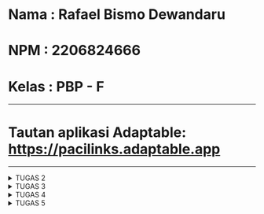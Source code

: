 # Nama  : Rafael Bismo Dewandaru
# NPM   : 2206824666
# Kelas : PBP - F
---
# Tautan aplikasi Adaptable: https://pacilinks.adaptable.app 
---

<details>
<summary>TUGAS 2</summary>

### 1. Jelaskan bagaimana cara kamu mengimplementasikan checklist di atas secara step-by-step (bukan hanya sekadar mengikuti tutorial).
Pertama, saya membuat sebuah lokal direktori bernama inventory yang kemudian saya melakukan semua steps dalam tutorial untuk menyusun project tersebut, lalu menginstall virtual environment dan mengaktifkannya untuk direktori yang sedang saya kerjakan, kemudian setelah semua setup awal selesai, barulah saya melakukan git init dan membuat repository baru dalam GitHub dengan nama yang sama dengan project saya, lalu menghubungkannya dan melakukan git add commit push.

Kemudian, saya membuat direktori di dalam 'main' dengan nama 'templates' dan membuat file 'main.html' sebagai file yang dapat dilihat oleh user, dan melakukan routing pada proyek dengan menambahkan aplikasi 'main' pada 'settings.py' pada list INSTALLED_APPS

Saya melakukan perubahan pada 'models.py' yang ada di direktori 'main' yaitu :
~~~
from django.db import models

class Item(models.Model):
    name = models.CharField(max_length=256)
    amount = models.IntegerField()
    description = models.TextField()
~~~

dan tidak lupa saya melakukan migration agar model beserta atributesnya tersimpan di dalam database
(NOTE: karena keterbatasan waktu maka saya hanya melakukan bare minimum untuk bagian ini, tentu saja nanti akan saya adjust untuk tugas-tugas kemudian)

Lalu  saya mengubah isi dari 'views.py' akan membuat fungsi show_main yang menunjukan data kepada 'main.html' sebagai berikut :
~~~
from django.shortcuts import render

def show_main(request):
    context = {
        'name' : "Rafael Bismo Dewandaru,
        'class' : "PBP F"
    }
    return render(request, "main.html", context)
~~~

Dengan fungsi ini, maka ketika user menggunakan variabel berupa 'name' atau 'class' pada 'main.html' akan diubah menjadi value dari keys tersebut yang ada di dictionary context. 

Terakhir, saya membuat 'urls.py' pada direktori 'main' sehingga dapat memetakan fungsi pada 'views.py' 

### 2. Buatlah bagan yang berisi request client ke web aplikasi berbasis Django beserta responnya dan jelaskan pada bagan tersebut kaitan antara urls.py, views.py, models.py, dan berkas html.



### 3. Jelaskan mengapa kita menggunakan virtual environment? Apakah kita tetap dapat membuat aplikasi web berbasis Django tanpa menggunakan virtual environment?
Virtual Environment digunakan dalam proyek Django untuk menciptakan lingkungan yang stabil, dapat direproduksi, dan mudah dipindahkan. Keuntungan-keuntungannya adalah sebagai berikut:

- Stabilitas Lingkungan:
Virtual environment mampu mengisolasi dependensi (paket yang diinstal) proyek Django dari sistem yang digunakan. Dengan demikian, perubahan dalam sistem atau proyek lain di sistem tidak akan memengaruhi proyek Django yang sedang dikerjakan.

- Kemampuan Reproduksi Lingkungan
Dengan virtual environment, lingkungan proyek dapat dengan mudah diperbanyak di sistem lain pada waktu yang berbeda. Hal ini memastikan bahwa proyek Django akan berjalan dengan konsisten tanpa masalah yang berkaitan dengan lingkungan yang digunakan.

- Portabilitas Lingkungan
Virtual environment memungkinkan proyek Django untuk dibagikan dengan mudah kepada orang lain tanpa adanya batasan terkait dengan dependensi atau proyek lain yang ada di sistem.

Meskipun aplikasi berbasis Django masih bisa berjalan tanpa menggunakan virtual environment, penggunaan virtual environment sangat dianjurkan. Tanpa virtual environment, ada risiko konflik dengan proyek lokal di sistem saat melakukan instalasi paket, dan juga sistem tidak akan terorganisir dengan baik serta tidak akan mengikuti praktik terbaik dalam pengembangan perangkat lunak.


### 4. Jelaskan apakah itu MVC, MVT, MVVM dan perbedaan dari ketiganya.
MVC (Model-View-Controller):
Pada pola arsitektur MVC, ada pemisahan yang jelas antara komponen-komponen yang memudahkan pengembang dalam pengelolaan dan pengujian masing-masing komponen. Perubahan pada model atau tampilan tidak akan saling memengaruhi karena perubahannya akan melalui kontrol. MVC umumnya digunakan dalam aplikasi web dan desktop.
- Model: Bertanggung jawab atas representasi data dan logika bisnis aplikasi, termasuk pengambilan, pengelolaan, dan penyimpanan data.
- View: Menjadi antarmuka pengguna dan bertugas menampilkan data dari model serta menerima input dari pengguna.
- Controller: Menghubungkan model dan view, berperan dalam menangani input, memprosesnya, dan memperbarui model dan tampilan.

MVT (Model-View-Template):
Pada pola arsitektur MVT, terdapat pemisahan yang jelas antara logika bisnis (Model), antarmuka pengguna (View), dan logika presentasi (Template). Biasanya digunakan dalam kerangka kerja web seperti Django.
- Model: Merepresentasikan data dan logika bisnis aplikasi.
- View: Menjadi antarmuka pengguna dan fokus pada tampilan.
- Template: Bagian ini adalah ciri khas MVT. Template digunakan untuk mengontrol tampilan dari Model ke View.

MVVM (Model-View-ViewModel):
MVVM bertujuan untuk menyederhanakan hubungan antara Model dan View sehingga aplikasi memiliki antarmuka pengguna yang lebih responsif dan dinamis, seperti yang biasa ditemui dalam aplikasi ponsel dan desktop.
- Model: Bertanggung jawab atas representasi data dan logika bisnis aplikasi.
- View: Menjadi antarmuka pengguna dan fokus pada presentasi.
- ViewModel: Berfungsi sebagai penghubung antara Model dan View. ViewModel dapat mengubah data dari model sesuai dengan format atau aturan yang akan ditampilkan dalam tampilan.

Lalu perbedaan dari ketiganya adalah:
- MVT menggunakan Template untuk merender file HTML, sementara MVC dan MVVM menggunakan View untuk merender.
- MVVM biasanya terkait dengan User Interface Framework yang lebih modern dan interaktif, sementara MVC dan MVT lebih cocok digunakan dalam berbagai jenis aplikasi
 </details>


<details>
<summary>TUGAS 3</summary>

### 1. Apa perbedaan antara form POST dan form GET dalam Django?
POST dan GET, keduanya merupakan sebuah request method yang ada dalam http protocol. Secara umum GET digunakan untuk mengambil data dari server, sementara POST digunakan untuk mengirim data ke server.

GET Request:
- Bertujuan untuk mengambil data dari server untuk read-only operation
- Data digunakan dalam URL sebagai parameter yang dapat terlihat dalam browser history, bookmark, dll. sehingga kurang aman untuk data yang bersifat sensitif

POST Request:
- Bertujuan untuk mengirim data baru ke server dalam sebuah request body, dan cocok untuk penggunaan seperti mengirim form atau upload file
- Data dikirm dalam sebuah request body sehingga tidak terlihat dalam URL dan lebih aman untuk data yang bersifat sensitif


### 2. Apa perbedaan utama antara XML, JSON, dan HTML dalam konteks pengiriman data?
XML:
- Menyimpan data dalam sebuah tree yang kompleks, lalu syntaxnya lebih bertele-tele dan berbasis tag yang berarti data dalam XML diapit oleh tag-tag yang mendefinisikan elemen dan hierarki
- Karena format yang lebih kompleks, maka XML memakan lebih banyak space tetapi XML mendukung lebih banyak tipe data dari JSON

JSON:
- Menyimpan data dalam bentuk pasangan key-value sehingga syntaxnya lebih mudah untuk dipahami dan dibaca oleh manusia
- Format yang lebih sederhana membuat JSON memiliki ukuran file yang lebih kecil dan transmisi data yang lebih cepat

HTML:
Berbeda dengan XML dan JSON, HTML secara umum bukan digunakan untuk pertukaran data, namun sebagai bahasa markup yang digunakan untuk mengatur dan menampilkan konten dari web sehingga lebih cocok digunakan untuk merender halaman web


### 3. Mengapa JSON sering digunakan dalam pertukaran data antara aplikasi web modern?
Dalam aplikasi web modern, JSON lebih sering digunakan dalam pertukaran data karena:
- Menggunakan format/syntax yang ringkas dan mudah dibaca sehingga mudah dimengerti oleh manusia
- Dalam JSON, kita dapat menyusun data dalam objek, array, dan campuran keduanya, sehingga lebih fleksibel dan memungkinkan pemodelan data yang sangat dinamis.
- Mudah diintegrasikan ke dalam berbagai lingkungan dan platform karena support yang luas dari hampir semua bahasa pemrograman untuk parsing dan serializing data dalam format JSON
- Ukuran data yang lebih kecil dibandingkan data dalam format lain sehingga mengurangi beban network untuk transfer data dan pemrosesannya lebih efisien


### 4. Jelaskan bagaimana cara kamu mengimplementasikan checklist di atas secara step-by-step (bukan hanya sekadar mengikuti tutorial).
Pertama saya membuat sebuah file baru pada direktori main bernama forms.py, kemudian menambahkan class ProductForm. Untuk fields saya menggunakan name, amount, dan description karena itu adalah field yang dimiliki oleh object product yang akan saya buat.

Lalu saya membuka views.py dan mengimport ProductForm yang sudah saya buat tadi untuk membuat function create_product yang dapat menambahkan product ketika data di submit. Kemudian saya juga menambahkan perintah baru pada function show_main sehingga dia bisa menampilkan product yang sudah ditambahkan.

Pada direktori main/templates, saya membuat file baru bernama create_product.html yang berfungsi sebagai tampilan untuk user ketika mereka ingin menambahkan product. Dan pada main.html juga saya tambahkan kode yang dapat menampilkan data product dalam bentuk table.

Kembali pada file views.py, saya menambahkan 4 buah function yaitu show_xml, show_json, show_xml_by_id, show_json_by_id. Masing-masing dari function tersebut berguna untuk mengembalikan data ke user dalam format yang berbeda-beda.

Setelah membuat semua function tersebut, maka kita perlu mengimportnya pada urls.py. File urls.py berfungsi agar ketika user memasukkan path, maka kita dapat direct mereka ke function yang sesuai dan menampilkan page yang sesuai. Path akan kita masukkan kedalam urlpatterns.


### 5. Screenshot dari hasil akses URL pada POSTMAN
![Screenshot 2023-09-20 111936](https://github.com/rafaeldewandaru/inventory/assets/112395930/85d099d6-b1f7-47d3-ab34-2e0011c300e2)
![Screenshot 2023-09-20 112020](https://github.com/rafaeldewandaru/inventory/assets/112395930/9d835b7d-14ba-4a91-8a4d-922a4c0cdb16)
![Screenshot 2023-09-20 112104](https://github.com/rafaeldewandaru/inventory/assets/112395930/e92066d2-a354-4bed-b1e4-59861e3d29c4)
![Screenshot 2023-09-20 112154](https://github.com/rafaeldewandaru/inventory/assets/112395930/f1a804d6-7595-4ae4-92c4-80d2359d308e)
![Screenshot 2023-09-20 112246](https://github.com/rafaeldewandaru/inventory/assets/112395930/57a3ee23-a69a-4c4f-8622-1f5658ae1bfd)

</details>


<details>
<summary>TUGAS 4</summary>

 ### 1. Apa itu Django UserCreationForm, dan jelaskan apa kelebihan dan kekurangannya?
 Django UserCreationForm adalah komponen bawaan Django yang menyediakan form untuk user registration dalam pengembangan aplikasi web. Form ini memudahkan pengembang untuk mengumpulkan data yang diperlukan untuk membuat akun pengguna, seperti username, password, dan informasi lainnya. UserCreationForm terintegrasi dengan baik dengan model pengguna Django, yang memungkinkan penyimpanan dan manajemen data pengguna dengan mudah. Kelebihannya mencakup kemudahan penggunaan, validasi otomatis, dan customizability. Namun, kekurangannya termasuk ketergantungan pada Django, tampilan standar yang mungkin perlu disesuaikan, serta pembatasan dalam hal fungsionalitas untuk aplikasi web yang lebih kompleks.

 ### 2. Apa perbedaan antara autentikasi dan otorisasi dalam konteks Django, dan mengapa keduanya penting?
 Autentikasi merujuk pada proses verifikasi pengguna (yang biasanya menggunakan username dan password), sementara otorisasi berkaitan dengan proses menentukan hak akses yang diberikan kepada pengguna setelah berhasil autentikasi. Oleh karena itu, keduanya penting karena autentikasi memverifikasi penggunanya yang ingin mengakses web django, sedangkan otorisasi memutuskan izin (apa saja yang diperbolehkan dan tidak diperbolehkan) kepada pengguna yang terautensikasi tersebut.

 ### 3. Apa itu cookies dalam konteks aplikasi web, dan bagaimana Django menggunakan cookies untuk mengelola data sesi pengguna?
 Cookies dalam konteks aplikasi web adalah file kecil yang disimpan di browser pengguna dan digunakan untuk menyimpan data sesi, seperti ID sesi atau informasi login. Selanjutnya, browser akan menyimpan cookie yang akan secara otomatis disertakan dalam setiap request berikutnya kepada situs web tersebut. Django menggunakan cookies untuk mengelola data sesi pengguna dengan aman, memungkinkan penyimpanan dan pengambilan informasi sesi seperti status login atau preferensi pengguna dengan cara yang efisien, serta menyediakan mekanisme keamanan bawaan untuk melindungi integritas data sesi.

 ### 4. Apakah penggunaan cookies aman secara default dalam pengembangan web, atau apakah ada risiko potensial yang harus diwaspadai?
Dalam kondisi default, cookie tidak dapat mentransfer malware atau virus karena data dalam cookie bersifat statis, namun pengguna tetap perlu waspada terhadap risiko-risiko seperti pencurian cookie yang bisa mengizinkan akses tanpa otorisasi dan modifikasi data jika cookie tidak dienkripsi. Karena cookie tersimpan di sisi client, keamanannya sangat bergantung pada aktivitas pengguna, yang juga berarti informasi sensitif harus dihindari dari tampilan cookie seperti password karena cookie dapat dilihat, disalin, dan ditiru dengan mudah.

 ### 5. Jelaskan bagaimana cara kamu mengimplementasikan checklist di atas secara step-by-step (bukan hanya sekadar mengikuti tutorial).
Pertama saya mengaktifkan virtual environment, kemudian import semua library yang diperlukan pada views.py
Kemudian saya menambahkan ketiga functions berikut

Function untuk register user baru
~~~
def register(request):
    form = UserCreationForm()

    if request.method == "POST":
        form = UserCreationForm(request.POST)
        if form.is_valid():
            form.save()
            messages.success(request, 'Your account has been successfully created!')
            return redirect('main:login')
    context = {'form':form}
    return render(request, 'register.html', context)
~~~
dan menambahkan file html baru bernama register.html yang ditampilkan ke user

Function agar user yang sudah register dapat login
~~~
def login_user(request):
    if request.method == 'POST':
        username = request.POST.get('username')
        password = request.POST.get('password')
        user = authenticate(request, username=username, password=password)
        if user is not None:
            login(request, user)
            response = HttpResponseRedirect(reverse("main:show_main")) 
            response.set_cookie('last_login', str(datetime.datetime.now()))
            return response
        else:
            messages.info(request, 'Sorry, incorrect username or password. Please try again.')
    context = {}
    return render(request, 'login.html', context)
~~~
dan menambahkan file html baru bernama login.html yang ditampilkan ke user

Function agar user yang sedang login dapat logout
~~~
def logout_user(request):
    logout(request)
    response = HttpResponseRedirect(reverse('main:login'))
    response.delete_cookie('last_login')
    return response
</details>
~~~
dan menambahkan kode html berikut pada main.html untuk tombol logout
~~~
<a href="{% url 'main:logout' %}">
    <button>
        Logout
    </button>
</a>
~~~

Lalu mengimport semua function yang sudah saya buat tadi ke urls.py dan menambahkan path seperti berikut
~~~
path('register/', register, name='register'),
path('login/', login_user, name='login'),
path('logout/', logout_user, name='logout'),
~~~

Saya juga menambahkan kode berikut pada function show_main agar tidak error saat tidak ada cookie
~~~
if 'last_login' in request.COOKIES:
    last_login = request.COOKIES['last_login']
else:
    last_login = 'N/A'
~~~

Kemudian saya mengimport user di file models.py dan menambahkan kode berikut untuk menghubungkan model products dengan user

Pada class products menjadi seperti berikut
~~~
class Product(models.Model):
    user = models.ForeignKey(User, on_delete=models.CASCADE)
    name = models.CharField(max_length=255)
    amount = models.IntegerField()
    description = models.TextField()
~~~

Lalu fungsi create_product menjadi seperti berikut
~~~
def create_product(request):
    form = ProductForm(request.POST or None)
    
    if form.is_valid() and request.method == "POST":
        product = form.save(commit=False)
        product.user = request.user
        product.save()
        return HttpResponseRedirect(reverse('main:show_main'))

    context = {'form': form}
    return render(request, "create_product.html", context)
~~~



Untuk bagian bonus saya menambahkan ketiga function berikut

Function untuk menambahkan jumlah dari suatu product
~~~
def plus_product_amount(request, id):
    product = Product.objects.get(id=id)
    product.amount += 1
    product.save()
    response = HttpResponseRedirect(reverse("main:show_main"))
    return response
~~~

Function untuk mengurangi jumlah dari suatu product
~~~
def minus_product_amount(request, id):
    product = Product.objects.get(id=id)
    if (product.amount > 0):
        product.amount -= 1
        product.save()
    else :
        messages.info(request, f'Jumlah {product.name} sudah bernilai 0!')
    response = HttpResponseRedirect(reverse("main:show_main"))
    return response
~~~

Function untuk menghilangkan suatu product sepenuhnya
~~~
def remove_product(request, id):
    Product.objects.filter(pk=id).delete()
    response = HttpResponseRedirect(reverse("main:show_main"))
    return response
~~~

Import function yang sudah dibuat pada urls.py lalu menambahkan path berikut
~~~
path('plus_product_amount/<int:id>', plus_product_amount, name='plus_product_amount'),
path('minus_product_amount/<int:id>', minus_product_amount, name='minus_product_amount'),
path('remove_product/<int:id>', remove_product, name='remove_product'),
~~~

Tambahkan kode berikut pada main.html untuk menunjukkan buttons yang akan menjalankan function-function yang sudah dibuat
~~~
<td class="d-flex align-items-center">
    <form method="post" action="{% url 'main:plus_product_amount' product.id %}">
        {% csrf_token %}
        <button class="btn btn-primary mx-1">+</button>
    </form>
    <form method="post" action="{% url 'main:minus_product_amount' product.id %}">
        {% csrf_token %}
        <button class="btn btn-primary mx-1">-</button>
    </form>
    <form method="post" action="{% url 'main:remove_product' product.id %}">
        {% csrf_token %}
        <button class="btn btn-primary mx-1">Delete</button>
    </form>
</td>
~~~

</details>

<details>
<summary>TUGAS 5</summary>

### 1. Jelaskan manfaat dari setiap element selector dan kapan waktu yang tepat untuk menggunakannya.
Element Selector
Digunakan untuk memilih semua elemen HTML dengan jenis tertentu, misalnya <p>, <h1>, <div>, dll. Ini adalah selector paling umum dan sederhana. Biasanya digunakan ketika ingin mengatur gaya untuk semua elemen dengan jenis yang sama di seluruh halaman web.
~~~
p {
    font-size: 16px;
}
~~~

Class Selector
Digunakan untuk memilih elemen berdasarkan nilai atribut class yang diberikan kepada mereka. Selector kelas digunakan ketika ingin mengatur gaya untuk sekelompok elemen yang memiliki karakteristik atau fungsi yang serupa.
~~~
<p class="highlight">Ini adalah teks yang di-highlight.</p>
~~~

~~~
.highlight {
    background-color: yellow;
}
~~~

ID Selector
Digunakan untuk memilih elemen berdasarkan nilai atribut id. Setiap ID harus unik di seluruh halaman, sehingga selector ini cocok untuk mengidentifikasi elemen tertentu. Berguna ketika kita ingin mengatur kaya kepada elemen tertentu dengan id unik.
~~~
<div id="header">Ini adalah header.</div>
~~~

~~~
#header {
    font-size: 24px;
    background-color: #333;
    color: white;
}
~~~

Descendant Selector
Memungkinkan kita untuk memilih elemen yang merupakan turunan atau anak dari elemen lain. Ini berguna untuk mengatur gaya elemen dalam konteks tertentu seperti sebuah div tertentu
~~~
<ul>
    <li>Item 1</li>
    <li>Item 2</li>
</ul>
~~~

~~~
ul li {
    list-style-type: square;
}
~~~

Pseudo-class Selector
Selector pseudo-class digunakan untuk menggabungkan gaya ke elemen berdasarkan keadaan atau aksi tertentu, seperti saat elemen sedang dihover atau aktif sebagai respon terhadap interaksi pengguna.
~~~
a:hover {
    text-decoration: underline;
}
~~~

### 2. Jelaskan HTML5 Tag yang kamu ketahui.
~~~
<td> Berguna untuk membuat sel dalam sebuah tabel HTML.
<tr> Digunakan untuk membuat baris dalam tabel.
<th> Membuat sel header dalam tabel, biasanya digunakan untuk judul kolom.
<style> Digunakan untuk menyertakan informasi gaya (CSS) dalam dokumen HTML.
<canvas> merupakan elemen yang digunakan untuk menciptakan gambar, grafik, dan animasi melalui penggunaan JavaScript.
<video> adalah elemen yang berguna untuk menampilkan video di dalam laman web.
<nav> digunakan untuk membuat bagian yang berfungsi sebagai navigasi untuk situs web.
<audio> adalah elemen yang memungkinkan kita untuk menampilkan file audio di dalam halaman web.
<img> adalah elemen yang digunakan untuk menampilkan gambar pada halaman web.
<a> berguna untuk membuat tautan atau hyperlink ke laman web lain, file, dan sumber daya lainnya.
~~~

### 3. Jelaskan perbedaan antara margin dan padding.
Margin
Ruang yang terletak di luar batas elemen. Margin digunakan untuk menambahkan ruang di antara elemen dengan elemen lain di sekitarnya dan tidak memiliki latar belakang atau warna (area kosong di sekitar elemen).
Jika dua elemen memiliki margin yang saling bersentuhan, maka margin tersebut tidak akan digabungkan (menggunakan margin-collapse), tetapi margin yang lebih besar akan diambil sebagai jarak antara keduanya.
~~~
.box {
    margin: 10px;
}
~~~
Dalam contoh di atas, elemen dengan kelas "box" akan memiliki margin 10 piksel di sekelilingnya.


Padding
Ruang yang terletak di dalam batas elemen, di antara batas elemen dan kontennya. Padding digunakan untuk menambahkan ruang di antara konten elemen dan batasnya sendiri, kita dapat memberikan latar belakang atau warna pada padding, sehingga padding adalah area yang dapat dilihat.
~~~
.box {
    padding: 10px;
}
~~~


### 4. Jelaskan perbedaan antara framework CSS Tailwind dan Bootstrap. Kapan sebaiknya kita menggunakan Bootstrap daripada Tailwind, dan sebaliknya?
Tailwind CSS adalah framework CSS "utility-first" yang memberikan kelas-kelas utilitas yang bisa langsung digunakan untuk mengatur gaya elemen. Ini memberikan tingkat kustomisasi yang tinggi.
Tailwind CSS sebaiknya digunakan ketika:
- kita ingin tingkat kustomisasi yang tinggi dan kontrol penuh atas tampilan elemen.
- kita ingin desain yang unik dan tidak konvensional.
- kita ingin menghindari pembengkakan ukuran file CSS.

Bootstrap adalah framework CSS yang menyediakan komponen dan gaya prasetel yang siap pakai, cocok untuk pengembangan cepat dengan tampilan konsisten
Bootstrap sebaiknya digunakan ketika:
- Proyek memerlukan pembuatan cepat dan tampilan konsisten.
- Terbatas waktu dalam pengembangan.


### 5. Jelaskan bagaimana cara kamu mengimplementasikan checklist di atas secara step-by-step (bukan hanya sekadar mengikuti tutorial).
Saya membuat 5 file css baru yang digunakan untuk styling halaman login, reigister, main, edit_product, dan create_product

File login.css
~~~
/* static/css/login.css */

.login {
    max-width: 400px;
    margin: 0 auto;
    padding: 20px;
    background-color: #f7f7f7;
    border: 1px solid #ccc;
    border-radius: 5px;
    box-shadow: 0 0 10px rgba(0, 0, 0, 0.2);
}

.login h1 {
    text-align: center;
    margin-bottom: 20px;
}

form {
    margin-top: 20px;
}

form table {
    width: 100%;
}

form table tr td {
    padding: 10px;
}

.form-control {
    width: 100%;
    padding: 10px;
    margin-bottom: 10px;
    border: 1px solid #ccc;
    border-radius: 5px;
}

.btn.login_btn {
    width: 100%;
    padding: 10px;
    background-color: #007bff;
    color: #fff;
    border: none;
    border-radius: 5px;
    cursor: pointer;
}

.btn.login_btn:hover {
    background-color: #0056b3;
}

ul {
    list-style: none;
    padding: 0;
}

ul li {
    color: #ff0000;
}
~~~

File register.css
~~~
/* static/css/register.css */

.login {
    max-width: 400px;
    margin: 0 auto;
    padding: 20px;
    background-color: #f7f7f7;
    border: 1px solid #ccc;
    border-radius: 5px;
    box-shadow: 0 0 10px rgba(0, 0, 0, 0.2);
}

.login h1 {
    text-align: center;
    margin-bottom: 20px;
}

form {
    margin-top: 20px;
}

form table {
    width: 100%;
}

form table tr td {
    padding: 10px;
}

form input[type="text"],
form input[type="password"] {
    width: 100%;
    padding: 10px;
    margin-bottom: 10px;
    border: 1px solid #ccc;
    border-radius: 5px;
}

form input[type="submit"] {
    width: 100%;
    padding: 10px;
    background-color: #007bff;
    color: #fff;
    border: none;
    border-radius: 5px;
    cursor: pointer;
}

form input[type="submit"]:hover {
    background-color: #0056b3;
}

ul {
    list-style: none;
    padding: 0;
}

ul li {
    color: #ff0000;
}
~~~

File main.css
~~~
/* static/css/main.css */

body {
    font-family: Arial, sans-serif;
    background-color: #f0f0f0;
}

h1 {
    text-align: center;
    margin-top: 20px;
}

h5 {
    font-size: 16px;
    margin-top: 20px;
}

table {
    width: 100%;
    border-collapse: collapse;
    margin-top: 20px;
}

table th, table td {
    padding: 10px;
    text-align: left;
    border-bottom: 1px solid #ccc;
}

table th {
    background-color: #007bff;
    color: #fff;
}

table td {
    background-color: #fff;
}

table tr:last-child td {
    background-color: #becddc;
    color: #160323;
    font-weight: 500;
  }

.d-flex {
    display: flex;
    align-items: center;
}

.btn {
    padding: 5px 10px;
    background-color: #007bff;
    color: #fff;
    border: none;
    border-radius: 5px;
    cursor: pointer;
}

.btn-primary {
    background-color: #007bff;
}

.btn-primary:hover {
    background-color: #0056b3;
}

a button {
    text-decoration: none;
    background-color: #007bff;
    color: #fff;
    border: none;
    border-radius: 5px;
    padding: 5px 10px;
    cursor: pointer;
    margin-left: 5px;
}

a button:hover {
    background-color: #0056b3;
}

button {
    background-color: #007bff;
    color: #fff;
    border: none;
    border-radius: 5px;
    padding: 5px 10px;
    cursor: pointer;
    margin-top: 10px;
}

button:hover {
    background-color: #0056b3;
}
~~~

File edit_product.css
~~~
/* static/css/edit_product.css */

body {
    font-family: Arial, sans-serif;
    background-color: #f0f0f0;
}

h1 {
    text-align: center;
    margin-top: 20px;
}

form {
    max-width: 500px;
    margin: 0 auto;
    padding: 20px;
    background-color: #fff;
    border: 1px solid #ccc;
    border-radius: 5px;
    box-shadow: 0 0 10px rgba(0, 0, 0, 0.2);
}

table {
    width: 100%;
}

table tr td {
    padding: 10px;
}

input[type="text"],
input[type="number"] {
    width: 100%;
    padding: 10px;
    margin-bottom: 10px;
    border: 1px solid #ccc;
    border-radius: 5px;
}

input[type="submit"] {
    width: 100%;
    padding: 10px;
    background-color: #007bff;
    color: #fff;
    border: none;
    border-radius: 5px;
    cursor: pointer;
}

input[type="submit"]:hover {
    background-color: #0056b3;
}

~~~

File create_product.css
~~~
/* static/css/create_product.css */

body {
    font-family: Arial, sans-serif;
    background-color: #f0f0f0;
}

h1 {
    text-align: center;
    margin-top: 20px;
}

form {
    max-width: 500px;
    margin: 0 auto;
    padding: 20px;
    background-color: #fff;
    border: 1px solid #ccc;
    border-radius: 5px;
    box-shadow: 0 0 10px rgba(0, 0, 0, 0.2);
}

table {
    width: 100%;
}

table tr td {
    padding: 10px;
}

input[type="text"],
input[type="number"] {
    width: 100%;
    padding: 10px;
    margin-bottom: 10px;
    border: 1px solid #ccc;
    border-radius: 5px;
}

input[type="submit"] {
    width: 100%;
    padding: 10px;
    background-color: #007bff;
    color: #fff;
    border: none;
    border-radius: 5px;
    cursor: pointer;
}

input[type="submit"]:hover {
    background-color: #0056b3;
}
~~~

Kemudian di setiap template html saya tambahkan kode berikut agar mengimplementasi css yang sudah saya buat
~~~
{% block meta %}
    <meta charset="UTF-8">
    <meta name="viewport" content="width=device-width, initial-scale=1.0">
    <link rel="stylesheet" href="{% static 'css/nama_file.css' %}">
    <title>Judul halaman</title>
{% endblock meta %}
~~~

 </details>